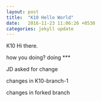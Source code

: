 ```yaml
---
layout: post
title:  "K10 Hello World"
date:   2016-11-23 11:06:26 +0530
categories: jekyll update
---
```

K10 Hi there. 

how you doing?
doing ***


JD asked for change

changes in K10-branch-1


changes in forked branch
